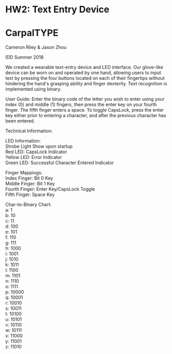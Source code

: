 # HW2: Text Entry Device
# CarpalTYPE
Cameron Riley & Jason Zhou 

IDD Summer 2018


We created a wearable text-entry device and LED interface. Our glove-like device can be worn on and operated by one hand, allowing users to input text by pressing the four buttons located on each of their fingertips without hindering the hand's grasping ability and finger dexterity. Text recognition is implemented using binary.

User Guide:
Enter the binary code of the letter you wish to enter using your index (0) and middle (1) fingers, then press the enter key on your fourth finger. The fifth finger enters a space.
To toggle CapsLock, press the enter key either prior to entering a character, and after the previous character has been entered.

Technical Information:   

LED Information:  
Strobe Light Show upon startup  
Red LED: CapsLock Indicator  
Yellow LED: Error Indicator  
Green LED: Successful Character Entered Indicator  
  
Finger Mappings:     
Index Finger: Bit 0 Key  
Middle Finger: Bit 1 Key  
Fourth Finger: Enter Key/CapsLock Toggle  
Fifth Finger: Space Key  

Char-to-Binary Chart:  
a: 1  
b: 10  
c: 11  
d: 100  
e: 101  
f: 110  
g: 111  
h: 1000  
i: 1001  
j: 1010  
k: 1011  
l: 1100  
m: 1101  
n: 1110  
o: 1111  
p: 10000  
q: 10001  
r: 10010  
s: 10011  
t: 10100  
u: 10101  
v: 10110  
w: 10111  
x: 11000  
y: 11001  
z: 11010  	 